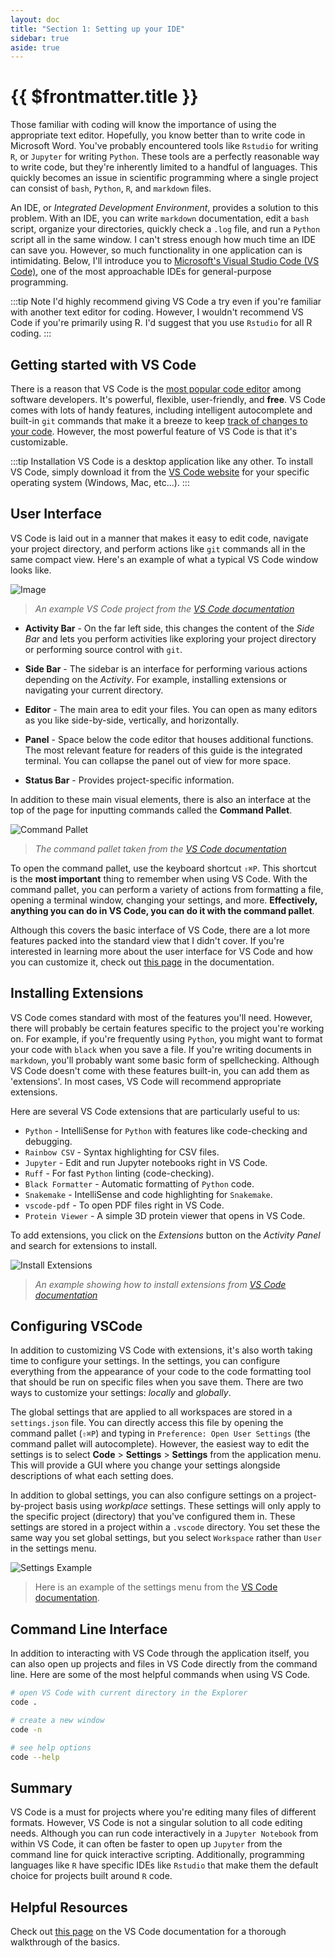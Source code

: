 ```yaml
---
layout: doc
title: "Section 1: Setting up your IDE"
sidebar: true
aside: true
---
```


# {{ $frontmatter.title }}

Those familiar with coding will know the importance of using the appropriate text editor. Hopefully, you know better than to write code in Microsoft Word. You've probably encountered tools like `Rstudio` for writing `R`, or `Jupyter` for writing `Python`. These tools are a perfectly reasonable way to write code, but they're inherently limited to a handful of languages. This quickly becomes an issue in scientific programming where a single project can consist of `bash`, `Python`, `R`, and `markdown` files.

An IDE, or _Integrated Development Environment_, provides a solution to this problem. With an IDE, you can write `markdown` documentation, edit a `bash` script, organize your directories, quickly check a `.log` file, and run a `Python` script all in the same window. I can't stress enough how much time an IDE can save you. However, so much functionality in one application can is intimidating. Below, I'll introduce you to [Microsoft's Visual Studio Code (VS Code)](https://code.visualstudio.com/), one of the most approachable IDEs for general-purpose programming.

:::tip Note
I'd highly recommend giving VS Code a try even if you're familiar with another text editor for coding. However, I wouldn't recommend VS Code if you're primarily using R. I'd suggest that you use `Rstudio` for all R coding.
:::

## Getting started with VS Code

There is a reason that VS Code is the [most popular code editor](https://survey.stackoverflow.co/2023/#section-most-popular-technologies-integrated-development-environment) among software developers. It's powerful, flexible, user-friendly, and **free**. VS Code comes with lots of handy features, including intelligent autocomplete and built-in `git` commands that make it a breeze to keep [track of changes to your code](/sections/tracking-your-code/). However, the most powerful feature of VS Code is that it's customizable.

:::tip Installation
VS Code is a desktop application like any other. To install VS Code, simply download it from the [VS Code website](https://code.visualstudio.com/) for your specific operating system (Windows, Mac, etc...).
:::

## User Interface

VS Code is laid out in a manner that makes it easy to edit code, navigate your project directory, and perform actions like `git` commands all in the same compact view. Here's an example of what a typical VS Code window looks like.

![Image](https://code.visualstudio.com/assets/docs/getstarted/userinterface/hero.png)
> *An example VS Code project from the [VS Code documentation](https://code.visualstudio.com/docs/getstarted/userinterface)*

- **Activity Bar** - On the far left side, this changes the content of the _Side Bar_ and lets you perform activities like exploring your project directory or performing source control with `git`.

- **Side Bar** - The sidebar is an interface for performing various actions depending on the _Activity_. For example, installing extensions or navigating your current directory.

- **Editor** - The main area to edit your files. You can open as many editors as you like side-by-side, vertically, and horizontally.

- **Panel** - Space below the code editor that houses additional functions. The most relevant feature for readers of this guide is the integrated terminal. You can collapse the panel out of view for more space.

- **Status Bar** - Provides project-specific information.

In addition to these main visual elements, there is also an interface at the top of the page for inputting commands called the **Command Pallet**.

![Command Pallet](https://code.visualstudio.com/assets/docs/getstarted/userinterface/commands.png)
> *The command pallet taken from the [VS Code documentation](https://code.visualstudio.com/docs/getstarted/userinterface)*

To open the command pallet, use the keyboard shortcut `⇧⌘P`. This shortcut is the **most important** thing to remember when using VS Code. With the command pallet, you can perform a variety of actions from formatting a file, opening a terminal window, changing your settings, and more. **Effectively, anything you can do in VS Code, you can do it with the command pallet**.

Although this covers the basic interface of VS Code, there are a lot more features packed into the standard view that I didn't cover. If you're interested in learning more about the user interface for VS Code and how you can customize it, check out [this page](https://code.visualstudio.com/docs/getstarted/userinterface) in the documentation.

## Installing Extensions

VS Code comes standard with most of the features you'll need. However, there will probably be certain features specific to the project you're working on. For example, if you're frequently using `Python`, you might want to format your code with `black` when you save a file. If you're writing documents in `markdown`, you'll probably want some basic form of spellchecking. Although VS Code doesn't come with these features built-in, you can add them as 'extensions'. In most cases, VS Code will recommend appropriate extensions.

Here are several VS Code extensions that are particularly useful to us:

- `Python` - IntelliSense for `Python` with features like code-checking and debugging.
- `Rainbow CSV` - Syntax highlighting for CSV files.
- `Jupyter` - Edit and run Jupyter notebooks right in VS Code.
- `Ruff` - For fast `Python` linting (code-checking).
- `Black Formatter` - Automatic formatting of `Python` code.
- `Snakemake` -  IntelliSense and code highlighting for `Snakemake`.
- `vscode-pdf` - To open PDF files right in VS Code.
- `Protein Viewer` - A simple 3D protein viewer that opens in VS Code.

To add extensions, you click on the _Extensions_ button on the _Activity Panel_ and search for extensions to install.

![Install Extensions](https://code.visualstudio.com/assets/docs/getstarted/tips-and-tricks/show-popular-extensions.png)
> *An example showing how to install extensions from [VS Code documentation](https://code.visualstudio.com/docs/getstarted/tips-and-tricks#_install-extensions)*

## Configuring VSCode

In addition to customizing VS Code with extensions, it's also worth taking time to configure your settings. In the settings, you can configure everything from the appearance of your code to the code formatting tool that should be run on specific files when you save them. There are two ways to customize your settings: _locally_ and _globally_.

The global settings that are applied to all workspaces are stored in a `settings.json` file. You can directly access this file by opening the command pallet (`⇧⌘P`) and typing in `Preference: Open User Settings` (the command pallet will autocomplete). However, the easiest way to edit the settings is to select **Code** > **Settings** > **Settings** from the application menu. This will provide a GUI where you change your settings alongside descriptions of what each setting does.

In addition to global settings, you can also configure settings on a project-by-project basis using _workplace_ settings. These settings will only apply to the specific project (directory) that you've configured them in. These settings are stored in a project within a `.vscode` directory. You set these the same way you set global settings, but you select `Workspace` rather than `User` in the settings menu.

![Settings Example](https://code.visualstudio.com/assets/docs/getstarted/settings/settings-modified.png)
> Here is an example of the settings menu from the [VS Code documentation](https://code.visualstudio.com/docs/getstarted/settings#_settingsjson).

## Command Line Interface

In addition to interacting with VS Code through the application itself, you can also open up projects and files in VS Code directly from the command line. Here are some of the most helpful commands when using VS Code.

```bash
# open VS Code with current directory in the Explorer
code .

# create a new window
code -n

# see help options
code --help
```

## Summary

VS Code is a must for projects where you're editing many files of different formats. However, VS Code is not a singular solution to all code editing needs. Although you can run code interactively in a `Jupyter Notebook` from within VS Code, it can often be faster to open up `Jupyter` from the command line for quick interactive scripting. Additionally, programming languages like `R` have specific IDEs like `Rstudio` that make them the default choice for projects built around `R` code.

## Helpful Resources

Check out [this page](https://code.visualstudio.com/docs/introvideos/basics) on the VS Code documentation for a thorough walkthrough of the basics.
